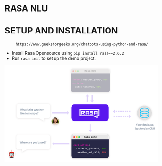 # RASA NLU

# SETUP AND INSTALLATION 
         https://www.geeksforgeeks.org/chatbots-using-python-and-rasa/

- Install Rasa Opensource using ``` pip install rasa==2.6.2 ```
- Run  ``` rasa init ``` to set up the demo project.

![img](https://github.com/RAJGUPTA28/Chit-ChatBots/blob/main/RASA_NLU/rasaachitecture-660x419.png)
